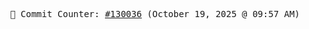 <p align="center">
    <samp>
        📮 Commit Counter: <a href="https://github.com/Javascript-void0/Javascript-void0/commits/main">#130036</a> (October 19, 2025 @ 09:57 AM)
    </samp>
</p>